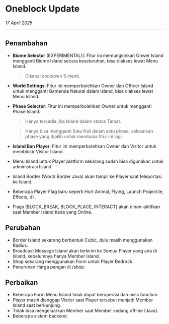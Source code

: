# Oneblock Update

_17 April 2025_

---

## Penambahan

- **Biome Selector** (EXPERIMENTAL!): Fitur ini memungkinkan Onwer Island mengganti Biome Island secara keseluruhan, bisa diakses lewat Menu Island.
  > DIkenai cooldown 5 menit.
- **World Settings**: Fitur ini memperbolehkan Owner dan Officer Island untuk mengganti Gamerule Natural dalam Island, bisa diakses lewat Menu Island.
- **Phase Selector**: Fitur ini memperbolehkan Owner untuk mengganti Phase Island.
  > Hanya tersedia jika Island dalam status Tamat.

  > Hanya bisa mengganti Satu Kali dalam satu phase, selesaikan phase yang dipilih untuk membuka fitur ini lagi.
- **Island Ban Player**: Fitur ini memperbolehkan Owner dan Visitor untuk memblokir Visitor Island.
- Menu Island untuk Player platform sekarang sudah bisa digunakan untuk administrasi Island.
- Island Border (World Border Java) akan tampil ke Player saat teleportasi ke Island.
- Beberapa Player Flag baru seperti Hurt Animal, Flying, Launch Projectile, Effects, dll.
- Flags (BLOCK_BREAK, BLOCK_PLACE, INTERACT) akan dinon-aktifkan saat Member Island tiada yang Online.

## Perubahan
- Border Island sekarang berbentuk Cubic, dulu masih menggunakan Radius.
- Broadcast Message Island akan terkirim ke Semua Player yang ada di Island, sebelumnya hanya Member Island.
- Shop sekarang menggunakan Form untuk Player Bedrock.
- Penurunan Harga pangan di /shop.

## Perbaikan
- Beberapa Form Menu Island tidak dapat beroperasi dan miss function.
- Player masih dianggap Visitor saat Player tersebut menjadi Member Island saat berkunjung.
- Tidak bisa mengeluarkan Member saat Member sedang offline (Java).
- Beberapa sistem backend.
